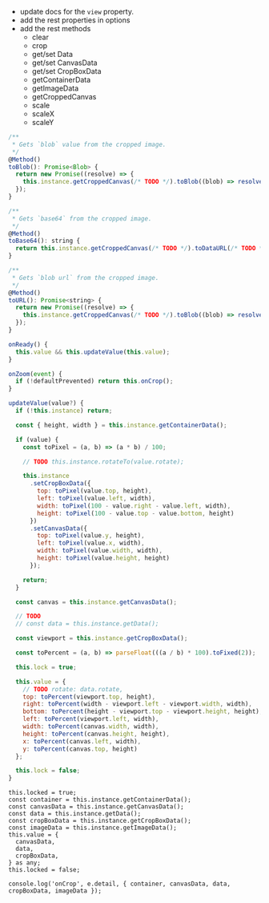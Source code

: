 - update docs for the `view` property.
- add the rest properties in options
- add the rest methods
  - clear
  - crop
  - get/set Data
  - get/set CanvasData
  - get/set CropBoxData
  - getContainerData
  - getImageData
  - getCroppedCanvas
  - scale
  - scaleX
  - scaleY

```js
/**
 * Gets `blob` value from the cropped image.
 */
@Method()
toBlob(): Promise<Blob> {
  return new Promise((resolve) => {
    this.instance.getCroppedCanvas(/* TODO */).toBlob((blob) => resolve(blob)/* TODO */);
  });
}

/**
 * Gets `base64` from the cropped image.
 */
@Method()
toBase64(): string {
  return this.instance.getCroppedCanvas(/* TODO */).toDataURL(/* TODO */);
}

/**
 * Gets `blob url` from the cropped image.
 */
@Method()
toURL(): Promise<string> {
  return new Promise((resolve) => {
    this.instance.getCroppedCanvas(/* TODO */).toBlob((blob) => resolve(URL.createObjectURL(blob))/* TODO */);
  });
}

onReady() {
  this.value && this.updateValue(this.value);
}

onZoom(event) {
  if (!defaultPrevented) return this.onCrop();
}

updateValue(value?) {
  if (!this.instance) return;

  const { height, width } = this.instance.getContainerData();

  if (value) {
    const toPixel = (a, b) => (a * b) / 100;

    // TODO this.instance.rotateTo(value.rotate);

    this.instance
      .setCropBoxData({
        top: toPixel(value.top, height),
        left: toPixel(value.left, width),
        width: toPixel(100 - value.right - value.left, width),
        height: toPixel(100 - value.top - value.bottom, height)
      })
      .setCanvasData({
        top: toPixel(value.y, height),
        left: toPixel(value.x, width),
        width: toPixel(value.width, width),
        height: toPixel(value.height, height)
      });

    return;
  }

  const canvas = this.instance.getCanvasData();

  // TODO
  // const data = this.instance.getData();

  const viewport = this.instance.getCropBoxData();

  const toPercent = (a, b) => parseFloat(((a / b) * 100).toFixed(2));

  this.lock = true;

  this.value = {
    // TODO rotate: data.rotate,
    top: toPercent(viewport.top, height),
    right: toPercent(width - viewport.left - viewport.width, width),
    bottom: toPercent(height - viewport.top - viewport.height, height),
    left: toPercent(viewport.left, width),
    width: toPercent(canvas.width, width),
    height: toPercent(canvas.height, height),
    x: toPercent(canvas.left, width),
    y: toPercent(canvas.top, height)
  };

  this.lock = false;
}
```

    this.locked = true;
    const container = this.instance.getContainerData();
    const canvasData = this.instance.getCanvasData();
    const data = this.instance.getData();
    const cropBoxData = this.instance.getCropBoxData();
    const imageData = this.instance.getImageData();
    this.value = {
      canvasData,
      data,
      cropBoxData,
    } as any;
    this.locked = false;

    console.log('onCrop', e.detail, { container, canvasData, data, cropBoxData, imageData });
